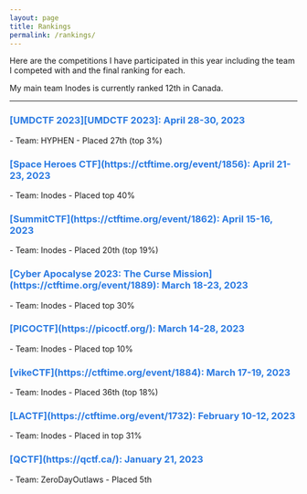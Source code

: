 ```yaml
---
layout: page
title: Rankings
permalink: /rankings/
---
```


<style>
    h3{
        color: #2a7ae2;
    }
</style>

Here are the competitions I have participated in this year including the team I competed with and the final ranking for each. 

My main team Inodes is currently ranked 12th in Canada. 

---

<h3>[UMDCTF 2023][UMDCTF 2023]: April 28-30, 2023</h3>
- Team: HYPHEN
- Placed 27th (top 3%)

<h3>[Space Heroes CTF](https://ctftime.org/event/1856): April 21-23, 2023</h3>
- Team: Inodes
- Placed top 40%

<h3>[SummitCTF](https://ctftime.org/event/1862): April 15-16, 2023</h3>
- Team: Inodes
- Placed 20th (top 19%)

<h3>[Cyber Apocalyse 2023: The Curse Mission](https://ctftime.org/event/1889): March 18-23, 2023</h3>
- Team: Inodes
- Placed top 30%

<h3>[PICOCTF](https://picoctf.org/): March 14-28, 2023</h3>
- Team: Inodes
- Placed top 10%

<h3>[vikeCTF](https://ctftime.org/event/1884): March 17-19, 2023</h3>
- Team: Inodes
- Placed 36th (top 18%)

<h3>[LACTF](https://ctftime.org/event/1732): February 10-12, 2023</h3>
- Team: Inodes
- Placed in top 31%

<h3>[QCTF](https://qctf.ca/): January 21, 2023</h3>
- Team: ZeroDayOutlaws
- Placed 5th 


[UMDCTF 2023]: https://ctftime.org/event/1949